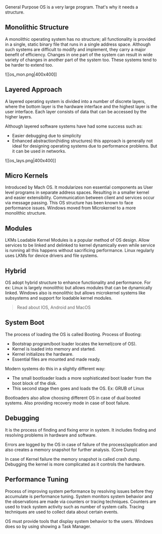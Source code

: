 General Purpose OS is a very large program. That's why it needs a structure. 

## Monolithic Structure

A monolithic operating system has no structure; all functionality is provided in a single, static binary file that runs in a single address space. Although such systems are difficult to modify and implement, they carry a major benefit of efficiency. Changes in one part of the system can result in wide variety of changes in another part of the system too. These systems tend to be harder to extend too.

![[os_mon.png|400x400]]

## Layered Approach

A layered operating system is divided into a number of discrete layers, where the bottom layer is the hardware interface and the highest layer is the user interface. 
Each layer consists of data that can be accessed by the higher layers.

Although layered software systems have had some success such as:
- Easier debugging due to simplicity
- Enhanced abstraction(hiding structures)
this approach is generally not ideal for designing operating systems due to performance problems. But it can be used in networks.

![[os_lays.png|400x400]]

## Micro Kernels

Introduced by Mach OS. It modularizes non essential components as User level programs in separate address spaces. Resulting in a smaller kernel and easier extensibility. Communication between client and services occur via message passing. 
This OS structure has been known to face performance issues. Windows moved from Microkernel to a more monolithic structure. 


## Modules

LKMs Loadable Kernel Modules is a popular method of OS design. Allow services to be linked and delinked to kernel dynamically even while service is running all this happens without sacrificing performance. Linux regularly uses LKMs for device drivers and file systems.  


## Hybrid

OS adopt hybrid structure to enhance functionality and performance. For ex: Linux is largely monolithic but allows modules that can be dynamically linked. Windows also is monolithic but allows microkernel systems like subsystems and support for loadable kernel modules. 


> Read about IOS, Android and MacOS 


## System Boot 

The process of loading the OS is called Booting. 
Process of Booting:
- Bootstrap program/boot loader locates the kernel(core of OS).
- Kernel is loaded into memory and started. 
- Kernel initializes the hardware.
- Essential files are mounted and made ready.

Modern systems do this in a slightly different way:
- The small bootloader loads a more sophisticated boot loader from the boot block of the disk.
- This second stage then goes and loads the OS.
	Ex: GRUB of Linux

Bootloaders also allow choosing different OS in case of dual booted systems. Also providing recovery mode in case of boot failure. 


## Debugging

It is the process of finding and fixing error in system. It includes finding and resolving problems in hardware and software.

Errors are logged by the OS in case of failure of the process/application and also creates a memory snapshot for further analysis. (Core Dump)

In case of Kernel failure the memory snapshot is called crash dump. Debugging the kernel is more complicated as it controls the hardware.



## Performance Tuning 

Process of improving system performance by resolving issues before they accumulate is performance tuning. 
System monitors system behavior and the observations are made via counters or tracing techniques. 
Counters are used to track system activity such as number of system calls. Tracing techniques are used to collect data about certain events.

OS must provide tools that display system behavior to the users. Windows does so by using showing a Task Manager.